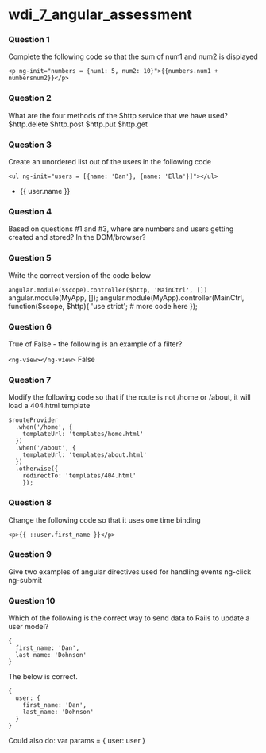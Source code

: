 wdi_7_angular_assessment
========================

### Question 1

Complete the following code so that the sum of num1 and num2 is displayed

`<p ng-init="numbers = {num1: 5, num2: 10}">{{numbers.num1 + numbersnum2}}</p>`

### Question 2

What are the four methods of the $http service that we have used?
  $http.delete
  $http.post
  $http.put
  $http.get

### Question 3

Create an unordered list out of the users in the following code

`<ul ng-init="users = [{name: 'Dan'}, {name: 'Ella'}]"></ul>`
    <ul>
      <li ng-repeat="user in users">{{ user.name }}</li>
    </ul>

### Question 4

Based on questions #1 and #3, where are numbers and users getting created and stored?
  In the DOM/browser?

### Question 5

Write the correct version of the code below

`angular.module($scope).controller($http, 'MainCtrl', [])`
  angular.module(MyApp, []);
  angular.module(MyApp).controller(MainCtrl, function($scope, $http){
    'use strict';
    # more code here
    });

### Question 6

True of False - the following is an example of a filter?

`<ng-view></ng-view>`
  False

### Question 7

Modify the following code so that if the route is not /home or /about, it will load a 404.html template

```
$routeProvider
  .when('/home', {
    templateUrl: 'templates/home.html'
  })
  .when('/about', {
    templateUrl: 'templates/about.html'
  })
  .otherwise({
    redirectTo: 'templates/404.html'
    });
```

### Question 8

Change the following code so that it uses one time binding

`<p>{{ ::user.first_name }}</p>`

### Question 9

Give two examples of angular directives used for handling events
  ng-click
  ng-submit

### Question 10

Which of the following is the correct way to send data to Rails to update a user model?

```
{
  first_name: 'Dan',
  last_name: 'Dohnson'
}
```


The below is correct.
```
{
  user: {
    first_name: 'Dan',
    last_name: 'Dohnson'
  }
}
```

Could also do:
  var params = {
    user: user
    }
